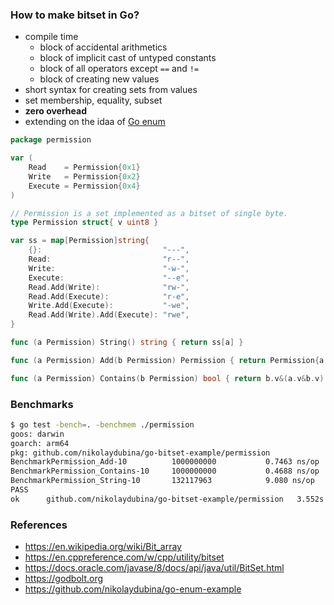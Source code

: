 ### How to make bitset in Go?

* compile time
   * block of accidental arithmetics
   * block of implicit cast of untyped constants
   * block of all operators except `==` and `!=`
   * block of creating new values
* short syntax for creating sets from values
* set membership, equality, subset
* **zero overhead**
* extending on the idaa of [Go enum](https://github.com/nikolaydubina/go-enum-example)

```go
package permission

var (
	Read    = Permission{0x1}
	Write   = Permission{0x2}
	Execute = Permission{0x4}
)

// Permission is a set implemented as a bitset of single byte.
type Permission struct{ v uint8 }

var ss = map[Permission]string{
	{}:                           "---",
	Read:                         "r--",
	Write:                        "-w-",
	Execute:                      "--e",
	Read.Add(Write):              "rw-",
	Read.Add(Execute):            "r-e",
	Write.Add(Execute):           "-we",
	Read.Add(Write).Add(Execute): "rwe",
}

func (a Permission) String() string { return ss[a] }

func (a Permission) Add(b Permission) Permission { return Permission{a.v | b.v} }

func (a Permission) Contains(b Permission) bool { return b.v&(a.v&b.v) == b.v }
```

### Benchmarks

```bash
$ go test -bench=. -benchmem ./permission
goos: darwin
goarch: arm64
pkg: github.com/nikolaydubina/go-bitset-example/permission
BenchmarkPermission_Add-10         	1000000000	         0.7463 ns/op	       0 B/op	       0 allocs/op
BenchmarkPermission_Contains-10    	1000000000	         0.4688 ns/op	       0 B/op	       0 allocs/op
BenchmarkPermission_String-10      	132117963	         9.080 ns/op	       0 B/op	       0 allocs/op
PASS
ok  	github.com/nikolaydubina/go-bitset-example/permission	3.552s
```

### References

* https://en.wikipedia.org/wiki/Bit_array
* https://en.cppreference.com/w/cpp/utility/bitset
* https://docs.oracle.com/javase/8/docs/api/java/util/BitSet.html
* https://godbolt.org
* https://github.com/nikolaydubina/go-enum-example
